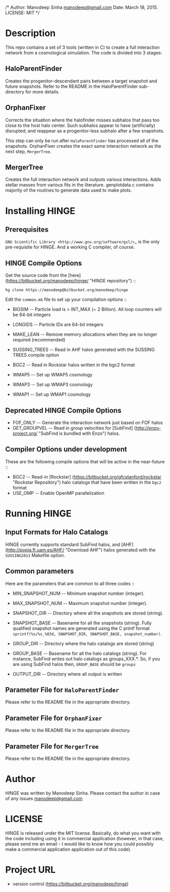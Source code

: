 /* Author: Manodeep Sinha <manodeep@gmail.com>
   Date: March 18, 2015.
   LICENSE: MIT
*/


Description
======================

This repo contains a set of 3 tools (written in C) to create a
full interaction network from a cosmological simulation. The code
is divided into 3 stages:

HaloParentFinder
-------------------
Creates the progenitor-descendant pairs between a target snapshot
and future snapshots. Refer to the README in the HaloParentFinder
sub-directory for more details. 

OrphanFixer
-------------------
Corrects the situation where the halofinder misses subhalos that
pass too close to the host halo center. Such subhalos appear to have
(artificially) disrupted; and reappear as a progenitor-less subhalo
after a few snapshots.

This step can only be run after ``HaloParentFinder`` has processed
all of the snapshots. OrphanFixer creates the exact same interaction
network as the next step, ``MergerTree``. 

MergerTree
------------------
Creates the full interaction network and outputs various interactions.
Adds stellar masses from various fits in the literature. genplotdata.c
contains majority of the routines to generate data used to make plots.


Installing HINGE
===================

Prerequisites
------------------

`GNU Scientific Library <http://www.gnu.org/software/gsl/>`_ is the 
only pre-requisite for HINGE. And a working C compiler, of course. 


HINGE Compile Options
------------------------

Get the source code from the [here] (https://bitbucket.org/manodeep/hinge/ "HINGE repository") ::

``hg clone https://manodeep@bitbucket.org/manodeep/hinge``

Edit the ``common.mk`` file to set up your compilation options ::

* BIGSIM     -- Particle load is > INT_MAX (~ 2 Billion). All loop counters will be 64-bit integers
* LONGIDS    -- Particle IDs are 64-bit integers
* MAKE_LEAN  -- Remove memory allocations when they are no longer required (recommended)

* SUSSING_TREES -- Read in AHF halos generated with the SUSSING TREES compile option
* BGC2 					-- Read in Rockstar halos written in the bgc2 format

* WMAP5 				-- Set up WMAP5 cosmology
* WMAP3 				-- Set up WMAP3 cosmology
* WMAP1 				-- Set up WMAP1 cosmology


Deprecated HINGE Compile Options
-----------------------------

* FOF_ONLY			-- Generate the interaction network just based on FOF halos
* GET_GROUPVEL	-- Read in group velocities for [SubFind] (http://enzo-project.org/ "SubFind is bundled with Enzo") halos. 


Compiler Options under development
------------------------------

These are the following compile options that will be active in the near-future ::

* BGC2  		-- Read-in [Rockstar] (https://bitbucket.org/gfcstanford/rockstar "Rockstar Repository") halo catalogs that have been written in the ``bgc2`` format
* USE_OMP   -- Enable OpenMP parallelization

Running HINGE
===========================

Input Formats for Halo Catalogs
-----------------------------
HINGE currently supports standard SubFind halos, and [AHF] (http://popia.ft.uam.es/AHF/ "Download AHF") halos generated
with the ``SUSSING2013`` Makefile option. 


Common parameters
-----------------

Here are the parameters that are common to all three codes ::

* MIN_SNAPSHOT_NUM			-- Minimum snapshot number (integer).
* MAX_SNAPSHOT_NUM			-- Maximum snapshot number (integer).

* SNAPSHOT_DIR					-- Directory where all the snapshots are stored (string).
* SNAPSHOT_BASE					-- Basename for all the snapshots (string). Fully qualified
													 snapshot names are generated using the C printf format
													 ``sprintf(%s/%s_%03d, SNAPSHOT_DIR, SNAPSHOT_BASE, snapshot_number)``.

* GROUP_DIR							-- Directory where the halo catalogs are stored (string)
* GROUP_BASE						-- Basename for all the halo catalogs (string). For instance,
													 SubFind writes out halo catalogs as groups_XXX.*. So, if you
													 are using SubFind halos then, ``GROUP_BASE`` should be `groups`

* OUTPUT_DIR						-- Directory where all output is written


Parameter File for `HaloParentFinder`
-----------------------------------

Please refer to the README file in the appropriate directory.

Parameter File for `OrphanFixer`
-----------------------------------

Please refer to the README file in the appropriate directory.

Parameter File for `MergerTree`
-----------------------------------

Please refer to the README file in the appropriate directory.

Author
=====================

HINGE was written by Manodeep Sinha. Please contact the author in
case of any issues manodeep@gmail.com

LICENSE
=====================

HINGE is released under the MIT license. Basically, do what you want
with the code including using it in commercial application (however,
in that case, please send me an email - I would like to know how
you could possibly make a commercial application application out
of this code).

Project URL
=====================

* version control (https://bitbucket.org/manodeep/hinge)

